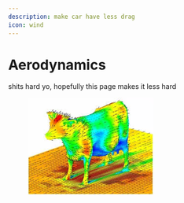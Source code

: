 ```yaml
---
description: make car have less drag
icon: wind
---
```


# Aerodynamics

shits hard yo, hopefully this page makes it less hard

<figure><img src="../../.gitbook/assets/image (65).png" alt=""><figcaption></figcaption></figure>
